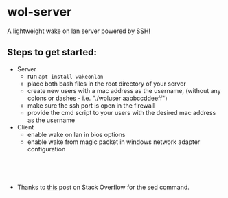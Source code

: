 # wol-server
A lightweight wake on lan server powered by SSH!

## Steps to get started:
- Server
  - run `apt install wakeonlan`
  - place both bash files in the root directory of your server
  - create new users with a mac address as the username, (without any colons or dashes - i.e. "./woluser aabbccddeeff")
  - make sure the ssh port is open in the firewall
  - provide the cmd script to your users with the desired mac address as the username
- Client
  - enable wake on lan in bios options
  - enable wake from magic packet in windows network adapter configuration
## ­
- Thanks to [this](https://stackoverflow.com/a/10991928) post on Stack Overflow for the sed command.

